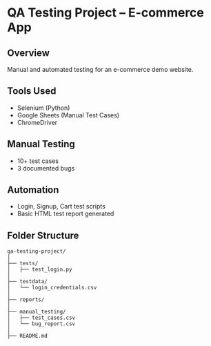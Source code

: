 # QA Testing Project – E-commerce App

## Overview
Manual and automated testing for an e-commerce demo website.

## Tools Used
- Selenium (Python)
- Google Sheets (Manual Test Cases)
- ChromeDriver

## Manual Testing
- 10+ test cases
- 3 documented bugs

## Automation
- Login, Signup, Cart test scripts
- Basic HTML test report generated

## Folder Structure
```
qa-testing-project/
│
├── tests/
│   ├── test_login.py
│
├── testdata/
│   └── login_credentials.csv
│
├── reports/
│
├── manual_testing/
│   ├── test_cases.csv
│   └── bug_report.csv
│
├── README.md
```
